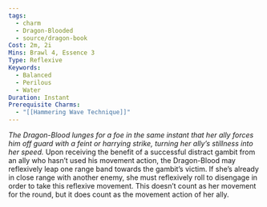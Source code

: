 ```yaml
---
tags:
  - charm
  - Dragon-Blooded
  - source/dragon-book
Cost: 2m, 2i
Mins: Brawl 4, Essence 3
Type: Reflexive
Keywords:
  - Balanced
  - Perilous
  - Water
Duration: Instant
Prerequisite Charms:
  - "[[Hammering Wave Technique]]"
---
```

*The Dragon-Blood lunges for a foe in the same instant that her ally forces him off guard with a feint or harrying strike, turning her ally’s stillness into her speed.*
Upon receiving the benefit of a successful distract gambit from an ally who hasn’t used his movement action, the Dragon-Blood may reflexively leap one range band towards the gambit’s victim. If she’s already in close range with another enemy, she must reflexively roll to disengage in order to take this reflexive movement. This doesn’t count as her movement for the round, but it does count as the movement action of her ally.